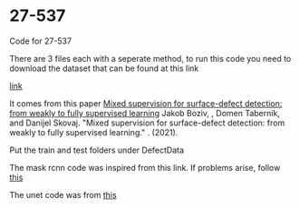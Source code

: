 # 27-537
Code for 27-537

There are 3 files each with a seperate method, to run this code you need to download the dataset that can be found at this link

[link](https://www.vicos.si/resources/kolektorsdd2/)

It comes from this paper <a href="http://prints.vicos.si/publications/385">Mixed supervision for surface-defect detection: from weakly to fully supervised learning</a>
Jakob Boziv, , Domen Tabernik, and Danĳel Skovaj. "Mixed supervision for surface-defect detection: from weakly to fully supervised learning." . (2021).

Put the train and test folders under DefectData

The mask rcnn code was inspired from this link. If problems arise, follow [this](https://www.kaggle.com/code/ashishsingh226/pedestrian-instance-segmentation-using-maskrcnn)

The unet code was from [this](https://github.com/zhixuhao/unet)
